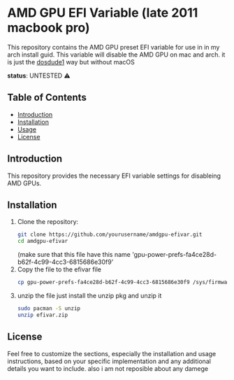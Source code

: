 # AMD GPU EFI Variable (late 2011 macbook pro) 

This repository contains the AMD GPU preset EFI variable for use in in my arch install guid. This variable will disable the AMD GPU on mac and arch.
it is just the [dosdude1](URL) way but without macOS 

**status**: UNTESTED ⚠️

## Table of Contents

- [Introduction](#introduction)
- [Installation](#installation)
- [Usage](#usage)
- [License](#license)

## Introduction

This repository provides the necessary EFI variable settings for disableing AMD GPUs. 

## Installation

1. Clone the repository:
   ```bash
   git clone https://github.com/yourusername/amdgpu-efivar.git
   cd amdgpu-efivar
   ```
   (make sure that this file have this name 'gpu-power-prefs-fa4ce28d-b62f-4c99-4cc3-6815686e30f9'
2. Copy the file to the efivar file
      ```bash
   cp gpu-power-prefs-fa4ce28d-b62f-4c99-4cc3-6815686e30f9 /sys/firmware/efi/efivar
   ```
3. unzip the file
   just install the unzip pkg and unzip it
   ```bash
   sudo pacman -S unzip
   unzip efivar.zip
   ```
## License



Feel free to customize the sections, especially the installation and usage instructions, based on your specific implementation and any additional details you want to include. also i am not reposible about any damege 
